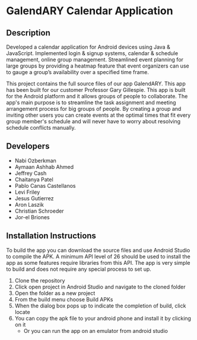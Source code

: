 # GalendARY Calendar Application

## Description
Developed a calendar application for Android devices using Java & JavaScript. Implemented login & signup systems, calendar & schedule management, online group management. Streamlined event planning for large groups by providing a heatmap feature that event organizers can use to gauge a group’s availability over a specified time frame.

This project contains the full source files of our app GalendARY. This app has been built for our customer Professor Gary Gillespie. This app is built for the Android platform and it allows groups of people to collaborate. The app's main purpose is to streamline the task assignment and meeting arrangement process for big groups of people. By creating a group and inviting other users you can create events at the optimal times that fit every group member's schedule and will never have to worry about resolving schedule conflicts manually.

## Developers
- Nabi Ozberkman
- Aymaan Ashhab Ahmed
- Jeffrey Cash
- Chaitanya Patel
- Pablo Canas Castellanos
- Levi Friley
- Jesus Gutierrez
- Aron Laszik
- Christian Schroeder
- Jor-el Briones

## Installation Instructions
To build the app you can download the source files and use Android Studio to compile the APK. A minimum API level of 26 should be used to install the app as some features require libraries from this API. The app is very simple to build and does not require any special process to set up.

1. Clone the repository
2. Click open project in Android Studio and navigate to the cloned folder
3. Open the folder as a new project
4. From the build menu choose Build APKs
5. When the dialog box pops up to indicate the completion of build, click locate
6. You can copy the apk file to your android phone and install it by clicking on it
     - Or you can run the app on an emulator from android studio
